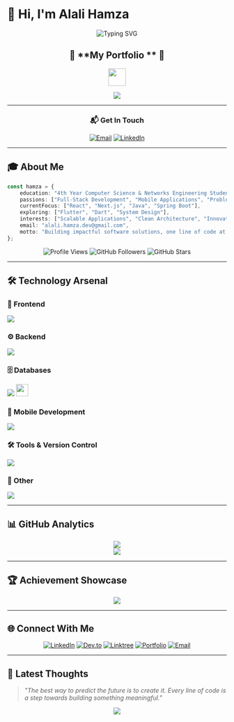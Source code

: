 # 👋 Hi, I'm **Alali Hamza**

<div align="center">
  
  ![Typing SVG](https://readme-typing-svg.herokuapp.com?font=Fira+Code&weight=600&size=24&duration=3000&pause=1000&color=3B82F6&center=true&vCenter=true&multiline=true&repeat=false&width=800&height=120&lines=💻+Software+Engineering+Student;🌍+Full-Stack+Developer;)
</div>

<div align="center">
  
  ## 🌟 **My Portfolio ** 🌟
  
<p align="center">
  <a href="https://hamza-alali-0.github.io/" target="_blank">
    <img src="https://img.shields.io/badge/🚀%20My%20Portfolio-Explore%20Projects-FF0080?style=for-the-badge&logo=github&logoColor=white" height="40"/>
  </a>
 
</p>

<p align="center">
  <img src="https://readme-typing-svg.herokuapp.com?font=JetBrains+Mono&weight=700&size=20&duration=2500&pause=800&color=FF4081&center=true&vCenter=true&width=600&lines=💻+Live+Projects+%7C+Interactive+Demos;🎨+Modern+UI%2FUX+%7C+Clean+Code;🚀+Full-Stack+Solutions+%7C+Mobile+Apps"/>
</p>
  
  ---
  
  ### 📬 **Get In Touch**
  
  [![Email](https://img.shields.io/badge/📧_Email-Contact_Me-EA4335?style=for-the-badge&logo=gmail&logoColor=white)](mailto:alali.hamza.dev@gmail.com)
  [![LinkedIn](https://img.shields.io/badge/LinkedIn-Connect-0A66C2?style=for-the-badge&logo=linkedin&logoColor=white)](https://linkedin.com/in/hamza--alali)

</div>

---

## 🎓 **About Me**

```typescript
const hamza = {
    education: "4th Year Computer Science & Networks Engineering Student",
    passions: ["Full-Stack Development", "Mobile Applications", "Problem Solving"],
    currentFocus: ["React", "Next.js", "Java", "Spring Boot"],
    exploring: ["Flutter", "Dart", "System Design"],
    interests: ["Scalable Applications", "Clean Architecture", "Innovation"],
    email: "alali.hamza.dev@gmail.com",
    motto: "Building impactful software solutions, one line of code at a time 🚀"
};
```

<div align="center">
  
  ![Profile Views](https://komarev.com/ghpvc/?username=hamza-alali-0&style=for-the-badge&color=3B82F6)
  ![GitHub Followers](https://img.shields.io/github/followers/hamza-alali-0?style=for-the-badge&color=3B82F6)
  ![GitHub Stars](https://img.shields.io/github/stars/hamza-alali-0?style=for-the-badge&color=3B82F6)

</div>

---

## 🛠️ **Technology Arsenal**




### 🎨 Frontend
<p>
  <img src="https://skillicons.dev/icons?i=react,nextjs,tailwind,ts,js,html,css" />
</p>

### ⚙️ Backend
<p>
  <img src="https://skillicons.dev/icons?i=java,spring,python,django,nodejs,php" />
</p>

### 🗄️ Databases
<p>
  <img src="https://skillicons.dev/icons?i=mysql,mongodb,firebase,sqlite" />
  <img src="https://img.shields.io/badge/SQL%20Server-CC2927?style=for-the-badge&logo=microsoftsqlserver&logoColor=white" height="28"/>
</p>

### 📱 Mobile Development
<p>
  <img src="https://skillicons.dev/icons?i=flutter,dart,firebase" />
</p>

### 🛠️ Tools & Version Control
<p>
  <img src="https://skillicons.dev/icons?i=git,github,postman,linux,vscode,idea" />
</p>

### 🔧 Other
<p>
  <img src="https://skillicons.dev/icons?i=arduino,c,cpp,cs" />
</p>





---

## 📊 **GitHub Analytics**



<div align="center">
  <img src="https://github-readme-streak-stats.herokuapp.com/?user=hamza-alali-0&theme=tokyonight&hide_border=true&background=0d1117&stroke=3B82F6&ring=8B5CF6&fire=06B6D4&currStreakLabel=ffffff"/>
</div>

<div align="center">
  <img src="https://github-readme-activity-graph.vercel.app/graph?username=hamza-alali-0&theme=tokyo-night&bg_color=0d1117&color=3B82F6&line=8B5CF6&point=06B6D4&area=true&hide_border=true"/>
</div>

---

## 🏆 **Achievement Showcase**

<div align="center">
  <img src="https://github-profile-trophy.vercel.app/?username=hamza-alali-0&theme=tokyonight&no-frame=true&no-bg=true&column=7&margin-w=15&margin-h=15"/>
</div>

---

## 🌐 **Connect With Me**

<div align="center">

[![LinkedIn](https://img.shields.io/badge/LinkedIn-0A66C2?style=for-the-badge&logo=linkedin&logoColor=white)](https://linkedin.com/in/hamza--alali)
[![Dev.to](https://img.shields.io/badge/Dev.to-0A0A0A?style=for-the-badge&logo=dev.to&logoColor=white)](https://dev.to/hamzaalali0)
[![Linktree](https://img.shields.io/badge/Linktree-39E09B?style=for-the-badge&logo=linktree&logoColor=white)](https://linktr.ee/alali.hamza)
[![Portfolio](https://img.shields.io/badge/Portfolio-FF5722?style=for-the-badge&logo=google-chrome&logoColor=white)](https://hamza-alali-0.github.io/)
[![Email](https://img.shields.io/badge/Gmail-EA4335?style=for-the-badge&logo=gmail&logoColor=white)](mailto:alali.hamza.dev@gmail.com)

</div>

---

## 💭 **Latest Thoughts**

> *"The best way to predict the future is to create it. Every line of code is a step towards building something meaningful."*

<div align="center">
  

  
<img src="https://capsule-render.vercel.app/api?type=waving&color=0:FF0080,100:7928CA&height=120&section=footer&text=✨%20Thanks%20for%20visiting!%20✨&fontSize=20&fontColor=ffffff&animation=twinkling"/>

</div>

